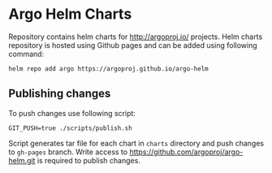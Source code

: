 # Argo Helm Charts

Repository contains helm charts for http://argoproj.io/ projects. Helm charts repository is hosted using Github pages 
and can be added using following command:

```
helm repo add argo https://argoproj.github.io/argo-helm
```

## Publishing changes

To push changes use following script:

```
GIT_PUSH=true ./scripts/publish.sh
```

Script generates tar file for each chart in `charts` directory and push changes to `gh-pages` branch.
Write access to https://github.com/argoproj/argo-helm.git is required to publish changes.

